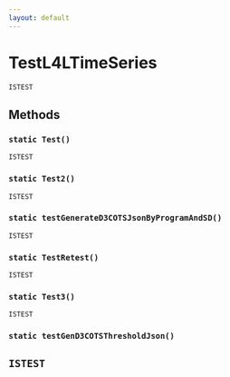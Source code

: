```yaml
---
layout: default
---
```

# TestL4LTimeSeries

`ISTEST`
## Methods
### `static Test()`

`ISTEST`
### `static Test2()`

`ISTEST`
### `static testGenerateD3COTSJsonByProgramAndSD()`

`ISTEST`
### `static TestRetest()`

`ISTEST`
### `static Test3()`

`ISTEST`
### `static testGenD3COTSThresholdJson()`

`ISTEST`
---

